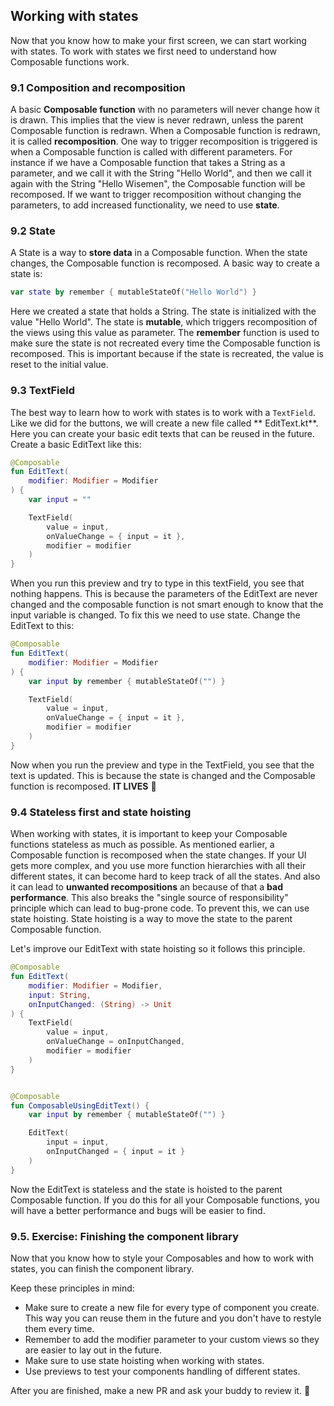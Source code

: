 ## Working with states

Now that you know how to make your first screen, we can start working with states. To work with states we first need to understand how Composable
functions work.

### 9.1 Composition and recomposition

A basic **Composable function** with no parameters will never change how it is drawn. This implies that the view is never redrawn, unless the parent
Composable function is redrawn.
When a Composable function is redrawn, it is called **recomposition**. One way to trigger recomposition is triggered is when a Composable function is
called with different parameters.
For instance if we have a Composable function that takes a String as a parameter, and we call it with the String "Hello World", and then we call it
again with the String "Hello Wisemen", the Composable function will be recomposed.
If we want to trigger recomposition without changing the parameters, to add increased functionality, we need to use **state**.

### 9.2 State

A State is a way to **store data** in a Composable function. When the state changes, the Composable function is recomposed. A basic way to create a
state is:

```kotlin
var state by remember { mutableStateOf("Hello World") }
```

Here we created a state that holds a String. The state is initialized with the value "Hello World". The state is **mutable**, which triggers
recomposition of the views using this value as parameter.
The **remember** function is used to make sure the state is not recreated every time the Composable function is recomposed. This is important because
if the state is recreated, the value is reset to the initial value.

### 9.3 TextField

The best way to learn how to work with states is to work with a ``TextField``. Like we did for the buttons, we will create a new file called **
EditText.kt**. Here you can create your basic edit texts that can be reused in the future.
Create a basic EditText like this:

```kotlin
@Composable
fun EditText(
    modifier: Modifier = Modifier
) {
    var input = ""

    TextField(
        value = input,
        onValueChange = { input = it },
        modifier = modifier
    )
}
```

When you run this preview and try to type in this textField, you see that nothing happens. This is because the parameters of the EditText are never
changed and the composable function is not smart enough to know that the input variable is changed.
To fix this we need to use state. Change the EditText to this:

```kotlin
@Composable
fun EditText(
    modifier: Modifier = Modifier
) {
    var input by remember { mutableStateOf("") }

    TextField(
        value = input,
        onValueChange = { input = it },
        modifier = modifier
    )
}
```

Now when you run the preview and type in the TextField, you see that the text is updated. This is because the state is changed and the Composable
function is recomposed. **IT LIVES** 🎉

### 9.4 Stateless first and state hoisting

When working with states, it is important to keep your Composable functions stateless as much as possible. As mentioned earlier, a Composable function
is recomposed when the state changes.
If your UI gets more complex, and you use more function hierarchies with all their different states, it can become hard to keep track of all the
states. And also it can lead to **unwanted recompositions** an because of that a **bad performance**.
This also breaks the "single source of responsibility" principle which can lead to bug-prone code.
To prevent this, we can use state hoisting. State hoisting is a way to move the state to the parent Composable function.

Let's improve our EditText with state hoisting so it follows this principle.

```kotlin
@Composable
fun EditText(
    modifier: Modifier = Modifier,
    input: String,
    onInputChanged: (String) -> Unit
) {
    TextField(
        value = input,
        onValueChange = onInputChanged,
        modifier = modifier
    )
}


@Composable
fun ComposableUsingEditText() {
    var input by remember { mutableStateOf("") }

    EditText(
        input = input,
        onInputChanged = { input = it }
    )
}
```

Now the EditText is stateless and the state is hoisted to the parent Composable function.
If you do this for all your Composable functions, you will have a better performance and bugs will be easier to find.

### 9.5. Exercise: Finishing the component library

Now that you know how to style your Composables and how to work with states, you can finish the component library.

Keep these principles in mind:

- Make sure to create a new file for every type of component you create. This way you can reuse them in the future and you don't have to restyle them
  every time.
- Remember to add the modifier parameter to your custom views so they are easier to lay out in the future.
- Make sure to use state hoisting when working with states.
- Use previews to test your components handling of different states.

After you are finished, make a new PR and ask your buddy to review it. 🚀
